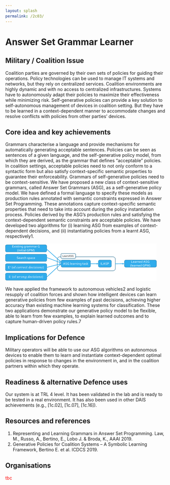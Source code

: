 ```yaml
---
layout: splash
permalink: /2c03/
---
```


# Answer Set Grammar Learner

<!-- [Watch the video](https://ibm.box.com/xxx) -->

## Military / Coalition Issue
Coalition parties are governed by their own sets of policies for guiding their operations.  Policy technologies can be used to manage IT systems and networks, but they rely on centralized services. Coalition environments are highly dynamic and with no access to centralized infrastructures. Systems have to autonomously adapt their policies to maximize their effectiveness while minimizing risk. Self-generative policies can provide a key solution to self-autonomous management of devices in coalition setting. But they have to be learned in a context-dependent manner to accommodate changes and resolve conflicts with policies from other parties’ devices. 

## Core idea and key achievements
Grammars characterise a language and provide mechanisms for automatically generating acceptable sentences. Policies can be seen as sentences of a given language, and the self-generative policy model, from which they are derived, as the grammar that defines “acceptable” policies. In coalition settings, acceptable policies need to not only conform to a syntactic form but also satisfy context-specific semantic properties to guarantee their enforceability. Grammars of self-generative policies need to be context-sensitive. We have proposed a new class of context-sensitive grammars, called Answer Set Grammars (ASG), as a self-generative policy model. We have defined a formal language to specify these models as production rules annotated with semantic constraints expressed in Answer Set Programming.  These annotations capture context-specific semantic properties that need to take into account during the policy instantiation process. Policies derived by the ASG’s production rules and satisfying the context-dependent semantic constraints are acceptable policies. We have developed two algorithms for (i) learning ASG from examples of context-dependent decisions, and (ii) instantiating policies from a learnt ASG, respectively1. 
 
  ![image info](/dais/achievements/images/2c03-figure1.png)
 
We have applied the framework to autonomous vehicles2 and logistic resupply of coalition forces and shown how intelligent devices can learn generative policies from few examples of past decisions, achieving higher accuracy than existing machine learning systems for classification. These two applications demonstrate our generative policy model to be flexible, able to learn from few examples, to explain learned outcomes and to capture human-driven policy rules.7

## Implications for Defence
Military operators will be able to use our ASG algorithms on autonomous devices to enable them to learn and instantiate context-dependent optimal policies in response to changes in the environment in, and in the coalition partners within which they operate.  

## Readiness & alternative Defence uses
Our system is at TRL 4 level. It has been validated in the lab and is ready to be tested in a real environment. It has also been used in other DAIS achievements (e.g., [1c.02], [1c.07], [1c.16]). 

## Resources and references
1.	Representing and Learning Grammars in Answer Set Programming. Law, M., Russo, A., Bertino, E., Lobo J. & Broda, K., AAAI 2019.
2.	Generative Policies for Coalition Systems – A Symbolic Learning Framework, Bertino E. et al. ICDCS 2019.


## Organisations
<span style="color:red">tbc</span>
